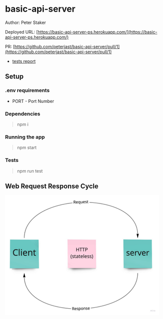 # basic-api-server

Author: Peter Staker

Deployed URL: [https://basic-api-server-ps.herokuapp.com/](https://basic-api-server-ps.herokuapp.com/)

PR: [https://github.com/peterjast/basic-api-server/pull/1](https://github.com/peterjast/basic-api-server/pull/1)

* [tests report](https://github.com/peterjast/basic-api-server/actions)

## Setup

### .env requirements

* PORT - Port Number

### Dependencies

> npm i

### Running the app

> npm start

### Tests

> npm run test

## Web Request Response Cycle

![WRRC](./assets/WRRC.jpg)


